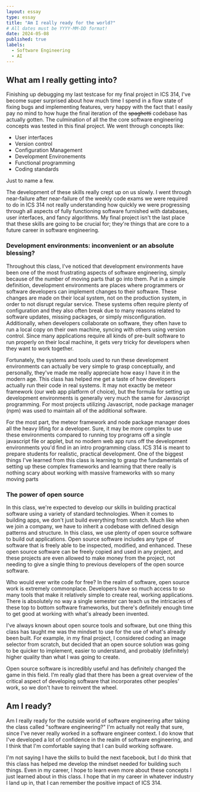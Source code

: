 ```yaml
---
layout: essay
type: essay
title: "Am I really ready for the world?"
# All dates must be YYYY-MM-DD format!
date: 2024-05-08
published: true
labels:
  - Software Engineering
  - AI
---
```


## What am I really getting into?

Finishing up debugging my last testcase for my final project in ICS 314, I've become super surprised about how much time I spend in a flow state of fixing bugs and implementing features, very happy with the fact that I easily pay no mind to how huge the final iteration of the ~~spaghetti~~ codebase has actually gotten. The culmination of all the the core software engineering concepts was tested in this final project. We went through concepts like:

- User interfaces
- Version control
- Configuration Management
- Development Environements
- Functional programming
- Coding standards

Just to name a few. 

The development of these skills really crept up on us slowly. I went through near-failure after near-failure of the weekly code exams we were required to do in ICS 314 not really understanding how quickly we were progressing through all aspects of fully functioning software furnished with databases, user interfaces, and fancy algorithms. My final project isn't the last place that these skills are going to be crucial for; they're things that are core to a future career in software engineering.

### Development environments: inconvenient or an absolute blessing?

Throughout this class, I've noticed that development environments have been one of the most frustrating aspects of software engineering, simply because of the number of moving parts that go into them. Put in a simple definition, development environments are places where programmers or software developers can implement changes to their software. These changes are made on their local system, not on the production system, in order to not disrupt regular service. These systems often require plenty of configuration and they also often break due to many reasons related to software updates, missing packages, or simply misconfiguration. Additionally, when developers collaborate on software, they often have to run a local copy on their own machine, syncing with others using version control. Since many applications require all kinds of pre-built software to run properly on their local machine, it gets very tricky for developers when they want to work together.

Fortunately, the systems and tools used to run these development environments can actually be very simple to grasp conceptually, and personally, they've made me really appreciate how easy I have it in the modern age. This class has helped me get a taste of how developers actually run their code in real systems. It may not exactly be meteor framework (our web app platform of choice), but the formula for setting up development environments is generally very much the same for Javascript programming. For most projects utilizing Javascript, node package manager (npm) was used to maintain all of the additional software. 

For the most part, the meteor framework and node package manager does all the heavy lifing for a developer. Sure, it may be more complex to use these environments compared to running toy programs off a single javascript file or applet, but no modern web app runs off the development environments you'd find in an intro programming class. ICS 314 is meant to prepare students for realistic, practical development. One of the biggest things I've learned from this class is learning to grasp the fundamentals of setting up these complex frameworks and learning that there really is nothing scary about working with massive frameworks with so many moving parts

### The power of open source

In this class, we're expected to develop our skills in building practical software using a variety of standard technologies. When it comes to building apps, we don't just build everything from scratch. Much like when we join a company, we have to inherit a codebase with defined design patterns and structure. In this class, we use plenty of open source software to build out applications. Open source software includes any type of software that is freely able to be inspected, modified, and enhanced. These open source software can be freely copied and used in any project, and these projects are even allowed to make money from the project, not needing to give a single thing to previous developers of the open source software.

Who would ever write code for free? In the realm of software, open source work is extremely commonplace. Developers have so much access to so many tools that make it relatively simple to create real, working applications. There is absolutely no way a single semester can teach us the intricacies of these top to bottom software frameworks, but there's definitely enough time to get good at working with what's already been invented. 

I've always known about open source tools and software, but one thing this class has taught me was the mindset to use for the use of what's already been built. For example, in my final project, I considered coding an image selector from scratch, but decided that an open source solution was going to be quicker to implement, easier to understand, and probably (definitely) higher quality than what I was going to create.

Open source software is incredibly useful and has definitely changed the game in this field. I'm really glad that there has been a great overview of the critical aspect of developing software that incorporates other peoples' work, so we don't have to reinvent the wheel.

## Am I ready?

Am I really ready for the outside world of software engineering after taking the class called "software engineering?" I'm actually not really that sure, since I've never really worked in a software engineer context. I do know that I've developed a lot of confidence in the realm of software engineering, and I think that I'm comfortable saying that I can build working software.

I'm not saying I have the skills to build the next facebook, but I do think that this class has helped me develop the mindset needed for building such things. Even in my career, I hope to learn even more about these concepts I just learned about in this class. I hope that in my career in whatever industry I land up in, that I can remember the positive impact of ICS 314.




